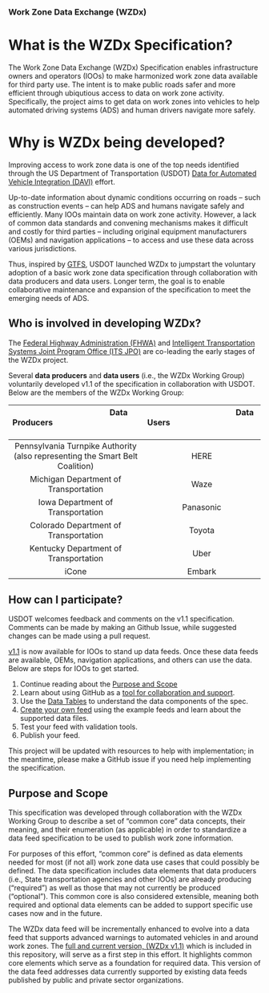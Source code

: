 ### Work Zone Data Exchange (WZDx)

# What is the WZDx Specification?
The Work Zone Data Exchange (WZDx) Specification enables infrastructure owners and operators (IOOs) to make harmonized work zone data available for third party use. The intent is to make public roads safer and more efficient through ubiqutious access to data on work zone activity. Specifically, the project aims to get data on work zones into vehicles to help automated driving systems (ADS) and human drivers navigate more safely. 

# Why is WZDx being developed?
Improving access to work zone data is one of the top needs identified through the US Department of Transportation (USDOT) [Data for Automated Vehicle Integration (DAVI)](https://www.transportation.gov/av/data) effort. 

Up-to-date information about dynamic conditions occurring on roads – such as construction events – can help ADS and humans navigate safely and efficiently. Many IOOs maintain data on work zone activity. However, a lack of common data standards and convening mechanisms makes it difficult and costly for third parties – including original equipment manufacturers (OEMs) and navigation applications – to access and use these data across various jurisdictions. 

Thus, inspired by [GTFS](https://developers.google.com/transit/gtfs/reference/), USDOT launched WZDx to jumpstart the voluntary adoption of a basic work zone data specification through collaboration with data producers and data users. Longer term, the goal is to enable collaborative maintenance and expansion of the specification to meet the emerging needs of ADS.

## Who is involved in developing WZDx?
The [Federal Highway Administration (FHWA)](https://www.fhwa.dot.gov/) and [Intelligent Transportation Systems Joint Program Office (ITS JPO)](https://www.its.dot.gov/) are co-leading the early stages of the WZDx project. 

Several **data producers** and **data users** (i.e., the WZDx Working Group) voluntarily developed v1.1 of the specification in collaboration with USDOT. Below are the members of the WZDx Working Group:

| &nbsp; &nbsp; &nbsp; &nbsp; &nbsp; &nbsp; &nbsp; &nbsp; &nbsp; &nbsp; &nbsp; &nbsp; &nbsp; &nbsp; &nbsp; &nbsp; &nbsp; &nbsp; &nbsp; &nbsp; Data Producers &nbsp; &nbsp; &nbsp; &nbsp; &nbsp; &nbsp; &nbsp; &nbsp; &nbsp; &nbsp; &nbsp; &nbsp; &nbsp; &nbsp; &nbsp; &nbsp; &nbsp; &nbsp; &nbsp; &nbsp; &nbsp;| &nbsp; &nbsp; &nbsp; &nbsp; &nbsp; &nbsp; &nbsp; &nbsp; &nbsp; &nbsp; &nbsp; &nbsp; &nbsp; &nbsp; &nbsp; &nbsp; &nbsp; &nbsp; &nbsp; &nbsp; Data Users &nbsp; &nbsp; &nbsp; &nbsp; &nbsp; &nbsp; &nbsp; &nbsp; &nbsp; &nbsp; &nbsp; &nbsp; &nbsp; &nbsp; &nbsp; &nbsp; &nbsp; &nbsp; &nbsp; &nbsp; &nbsp; |
|     :------------:      |     :------------:      |
|     Pennsylvania Turnpike Authority<br>(also representing the Smart Belt Coalition)     |     HERE      |
|     Michigan Department of Transportation     |     Waze      |
|     Iowa Department of Transportation     |     Panasonic     |
|     Colorado Department of Transportation     |     Toyota      |
|     Kentucky Department of Transportation     |     Uber      |
|     iCone     |     Embark      |

## How can I participate?
USDOT welcomes feedback and comments on the v1.1 specification. Comments can be made by making an Github Issue, while suggested changes can be made using a pull request. 

[v1.1](https://github.com/usdot-jpo-ode/jpo-wzdx/blob/master/full-spec/full-spec.md) is now available for IOOs to stand up data feeds. Once these data feeds are available, OEMs, navigation applications, and others can use the data. Below are steps for IOOs to get started. 

1. Continue reading about the [Purpose and Scope](#purpose-and-scope)
2. Learn about using GitHub as a [tool for collaboration and support](https://github.com/usdot-jpo-ode/jpo-wzdx/blob/master/create-feed/README.md#collaborate-via-github).
3. Use the [Data Tables](https://github.com/usdot-jpo-ode/jpo-wzdx/blob/master/data-tables/README.md) to understand the data components of the spec.
4. [Create your own feed](https://github.com/usdot-jpo-ode/jpo-wzdx/blob/master/create-feed/README.md) using the example feeds and learn about the supported data files.
5. Test your feed with validation tools.
6. Publish your feed.

This project will be updated with resources to help with implementation; in the meantime, please make a GitHub issue if you need help implementing the specification.

## Purpose and Scope

This specification was developed through collaboration with the WZDx Working Group to describe a set of “common core” data concepts, their meaning, and their enumeration (as applicable) in order to standardize a data feed specification to be used to publish work zone information.

For purposes of this effort, “common core” is defined as data elements needed for most (if not all) work zone data use cases that could possibly be defined. The data specification includes data elements that data producers (i.e., State transportation agencies and other IOOs) are already producing (“required”) as well as those that may not currently be produced (“optional”). This common core is also considered extensible, meaning both required and optional data elements can be added to support specific use cases now and in the future.

The WZDx data feed will be incrementally enhanced to evolve into a data feed that supports advanced warnings to automated vehicles in and around work zones. The [full and current version, (WZDx v1.1)](https://github.com/usdot-jpo-ode/jpo-wzdx/blob/master/full-spec/full-spec.md) which is included in this repository, will serve as a first step in this effort. It highlights common core elements which serve as a foundation for required data. This version of the data feed addresses data currently supported by existing data feeds published by public and private sector organizations.

